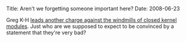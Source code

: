 Title: Aren't we forgetting someone important here?
Date: 2008-06-23

Greg K-H [leads another charge against the windmills of closed kernel
modules][1]. Just who are we supposed to expect to be convinced by a statement
that they're very bad?

   [1]: http://www.linuxfoundation.org/en/Kernel_Driver_Statement

